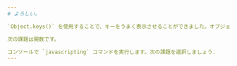 ```yaml
---
# よろしい。

`Object.keys()` を使用することで、キーをうまく表示させることができました。オブジェクトのキーを列挙する必要があるときは、この方法を思い出してください。

次の課題は関数です。

コンソールで `javascripting` コマンドを実行します。次の課題を選択しましょう.
---
```

